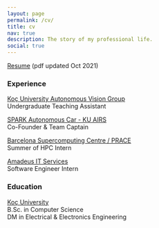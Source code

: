 ```yaml
---
layout: page
permalink: /cv/
title: cv
nav: true
description: The story of my professional life.
social: true
---
```

<a href="/assets/pdf/enes_resume.pdf">Resume</a> (pdf updated Oct 2021)   

### Experience
[Koç University Autonomous Vision Group](https://mysite.ku.edu.tr/fguney/)  
Undergraduate Teaching Assistant

[SPARK Autonomous Car - KU AIRS](https://airs.club/spark/)  
Co-Founder & Team Captain  

[Barcelona Supercomputing Centre / PRACE](https://summerofhpc.prace-ri.eu/)  
Summer of HPC Intern

[Amadeus IT Services](https://amadeus.com/en)  
Software Engineer Intern

### Education
[Koç University](https://www.ku.edu.tr/)  
B.Sc. in Computer Science  
DM in Electrical & Electronics Engineering



